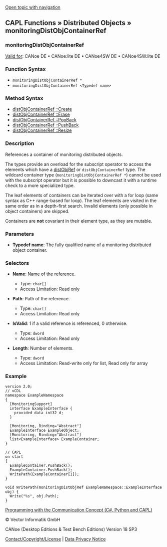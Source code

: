 [Open topic with navigation](../../../../../CANoeDEFamily.htm#Topics/CAPLFunctions/DistributedObjects/Objects/CAPLfunctionMonitoringDistObjContainerRef.md)

## CAPL Functions » Distributed Objects » monitoringDistObjContainerRef

### monitoringDistObjContainerRef

[Valid for](../../../Shared/FeatureAvailability.md): CANoe DE • CANoe:lite DE • CANoe4SW DE • CANoe4SW:lite DE

### Function Syntax

- `monitoringDistObjContainerRef *`
- `monitoringDistObjContainerRef <Typedef name>`

### Method Syntax

- [distObjContainerRef <Typedef name>::Create](../Methods/CAPLfunctiondistObjContainerRefCreate.md)
- [distObjContainerRef <Typedef name>::Erase](../Methods/CAPLfunctiondistObjContainerRefErase.md)
- [distObjContainerRef <Typedef name>::PopBack](../Methods/CAPLfunctiondistObjContainerRefPopBack.md)
- [distObjContainerRef <Typedef name>::PushBack](../Methods/CAPLfunctiondistObjContainerRefPushBack.md)
- [distObjContainerRef <Typedef name>::Resize](../Methods/CAPLfunctiondistObjContainerRefResize.md)

### Description

References a container of monitoring distributed objects.

The types provide an overload for the subscript operator to access the elements which have a [distObjRef](CAPLfunctiondistObjRef.md) or `distObjContainerRef` type. The wildcard container type (`monitoringDistObjContainerRef *`) cannot be used with the subscript operator but it is possible to downcast it with a runtime check to a more specialized type.

The leaf elements of containers can be iterated over with a for loop (same syntax as C++ range-based for loop). The leaf elements are visited in the same order as in a depth-first search. Invalid elements (only possible in object containers) are skipped.

Containers are **not** covariant in their element type, as they are mutable.

### Parameters

- **Typedef name**: The fully qualified name of a monitoring distributed object container.

### Selectors

- **Name**: Name of the reference.
  - Type: `char[]`
  - Access Limitation: Read only

- **Path**: Path of the reference.
  - Type: `char[]`
  - Access Limitation: Read only

- **IsValid**: 1 if a valid reference is referenced, 0 otherwise.
  - Type: `dword`
  - Access Limitation: Read only

- **Length**: Number of elements.
  - Type: `dword`
  - Access Limitation: Read-write only for list, Read only for array

### Example

```plaintext
version 2.0;
// vCDL
namespace ExampleNamespace
{
  [MonitoringSupport]
  interface ExampleInterface {
    provided data int32 d;
  }

  [Monitoring, Binding="Abstract"]
  ExampleInterface ExampleObject;
  [Monitoring, Binding="Abstract"]
  list<ExampleInterface> ExampleContainer;
}

// CAPL
on start
{
  ExampleContainer.PushBack();
  ExampleContainer.PushBack();
  WritePath(ExampleContainer[1]);
}

void WritePath(monitoringDistObjRef ExampleNamespace::ExampleInterface obj) {
  Write("%s", obj.Path);
}
```

[Programming with the Communication Concept (C#, Python and CAPL)](../../../CANoeCANalyzer/CommunicationConcept/Programming/CCP.md)

© Vector Informatik GmbH

CANoe (Desktop Editions & Test Bench Editions) Version 18 SP3

[Contact/Copyright/License](../../../Shared/ContactCopyrightLicense.md) | [Data Privacy Notice](https://www.vector.com/int/en/company/get-info/privacy-policy/)